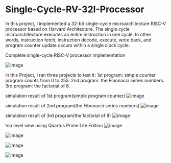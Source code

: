 # Single-Cycle-RV-32I-Processor
In this project, I implemented a 32-bit single-cycle microarchitecture RISC-V processor based on Harvard Architecture. The single cycle microarchitecture executes an entire instruction in one cycle. In other words, instruction fetch, instruction decode, execute, write back, and program counter update occurs within a single clock cycle.


Complete single-cycle RISC-V processor implementation


![image](https://user-images.githubusercontent.com/82789012/225303096-20221af7-efd8-4209-8c43-80e64da3d7d6.png)








in this Project, I ran three projects to test it: 
1st program:  simple counter program counts from 0 to 255.
2nd program: the Fibonacci series numbers. 
3rd program: the factorial of 8.



simulation result of 1st program(simple program counter)
![image](https://user-images.githubusercontent.com/82789012/225302463-3893fe95-2060-4f2c-bf30-92ce2153d39b.png)






simulation result of 2nd program(the Fibonacci series numbers)
![image](https://user-images.githubusercontent.com/82789012/225302811-c2ea4612-ede9-433f-822a-e06fdd0eaae7.png)










simulation result of 3rd program(the factorial of 8)
![image](https://user-images.githubusercontent.com/82789012/225305745-47f66cfb-2f84-4f81-882c-845a5efbf734.png)











top level view using Quartus Prime Lite Edition 
![image](https://user-images.githubusercontent.com/82789012/225352455-ee083c69-bb69-415f-b951-25b8092aef65.png)





![image](https://user-images.githubusercontent.com/82789012/225353081-6c40ce05-46c7-4e84-bf40-c92dac4cfef0.png)




![image](https://user-images.githubusercontent.com/82789012/225353472-0d25d432-8ceb-4447-b9fd-a5025a8db57a.png)




![image](https://user-images.githubusercontent.com/82789012/225353797-d872abfd-1482-47ff-ad75-d8614793b4a2.png)







